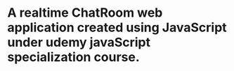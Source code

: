 # A realtime ChatRoom web application created using JavaScript under udemy javaScript specialization course. 
